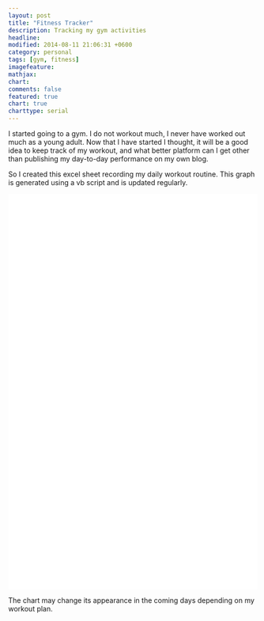 ```yaml
---
layout: post
title: "Fitness Tracker"
description: Tracking my gym activities
headline: 
modified: 2014-08-11 21:06:31 +0600
category: personal
tags: [gym, fitness]
imagefeature: 
mathjax: 
chart: 
comments: false
featured: true
chart: true
charttype: serial
---
```

I started going to a gym. I do not workout much, I never have worked out much as a young adult. Now that I have started I thought, it will be a good idea to keep track of my workout, and what better platform can I get other than publishing my day-to-day performance on my own blog.

So I created this excel sheet recording my daily workout routine. This graph is generated using a vb script and is updated regularly.

<div id="chartdiv" style="width: 100%; height: 800px; background-color: #FFFFFF;" ></div>

<script type="text/javascript" src="http://cdn.amcharts.com/lib/3/exporting/amexport.js"></script>
<script type="text/javascript" src="http://cdn.amcharts.com/lib/3/exporting/canvg.js"></script>
<script type="text/javascript" src="http://cdn.amcharts.com/lib/3/exporting/rgbcolor.js"></script>
<script type="text/javascript" src="http://cdn.amcharts.com/lib/3/exporting/filesaver.js"></script>

<!-- amCharts javascript code -->
<script type="text/javascript">
	AmCharts.makeChart("chartdiv",
		{
			"type": "serial",
			"pathToImages": "http://cdn.amcharts.com/lib/3/images/",
			"categoryField": "Excercises",
			"rotate": true,
			"sequencedAnimation": false,
			"startDuration": 1,
			"startEffect": "easeOutSine",
			"categoryAxis": {
				"gridPosition": "start",
				"title": "Excercises"
			},
			"chartCursor": {
				"valueBalloonsEnabled": false
			},
			"trendLines": [],
			"graphs": [
				{
					"balloonText": "[[category]]: [[value]] times",
					"fillAlphas": 1,
					"id": "8/11/2014",
					"title": "8/11/2014",
					"type": "column",
					"valueField": "8/11/2014"
				},
				{
					"balloonText": "[[category]]: [[value]] times",
					"fillAlphas": 1,
					"id": "8/12/2014",
					"title": "8/12/2014",
					"type": "column",
					"valueField": "8/12/2014"
				},
				{
					"balloonText": "[[category]]: [[value]] times",
					"fillAlphas": 1,
					"id": "8/13/2014",
					"title": "8/13/2014",
					"type": "column",
					"valueField": "8/13/2014"
				},
				{
					"balloonText": "[[category]]: [[value]] times",
					"fillAlphas": 1,
					"id": "8/14/2014",
					"title": "8/14/2014",
					"type": "column",
					"valueField": "8/14/2014"
				}
			],
			"guides": [],
			"valueAxes": [
				{
					"id": "count",
					"title": "Number of times"
				}
			],
			"allLabels": [],
			"amExport": {
				"buttonTitle": "Download this report",
				"imageFileName": "hmfaysal_fitness_report"
			},
			"balloon": {},
			"legend": {
				"align": "center",
				"useGraphSettings": true,
				"useMarkerColorForLabels": true,
				"useMarkerColorForValues": true
			},
			"titles": [
				{
					"id": "Chart-title",
					"size": 15,
					"text": "Fitness Tracker"
				}
			],
			"dataProvider": [
				{
					"8/11/2014": "10",
					"8/12/2014": "10",
					"8/13/2014": "5",
					"Excercises": "Warm Up(minutes)",
					"8/14/2014": "0"
				},
				{
					"8/11/2014": "30",
					"8/12/2014": "30",
					"8/13/2014": "0",
					"Excercises": "Side Bend",
					"8/14/2014": "0"
				},
				{
					"8/11/2014": "30",
					"8/12/2014": "25",
					"8/13/2014": "20",
					"Excercises": "Ab Crunch",
					"8/14/2014": "0"
				},
				{
					"8/11/2014": "25",
					"8/12/2014": "0",
					"8/13/2014": "0",
					"Excercises": "Push up",
					"8/14/2014": "0"
				},
				{
					"8/11/2014": "24",
					"8/12/2014": "0",
					"8/13/2014": "0",
					"Excercises": "Bench Press",
					"8/14/2014": "0"
				},
				{
					"8/11/2014": "20",
					"8/12/2014": "20",
					"8/13/2014": "0",
					"Excercises": "Stretching",
					"8/14/2014": "0"
				},
				{
					"8/11/2014": "20",
					"8/12/2014": "0",
					"8/13/2014": "0",
					"Excercises": "Tri-stand",
					"8/14/2014": "0"
				},
				{
					"8/11/2014": "30",
					"8/12/2014": "40",
					"8/13/2014": "60",
					"Excercises": "Press Down",
					"8/14/2014": "0"
				},
				{
					"8/11/2014": "20",
					"8/12/2014": "20",
					"8/13/2014": "20",
					"Excercises": "Barbell Curl",
					"8/14/2014": "0"
				},
				{
					"8/11/2014": "30",
					"8/12/2014": "40",
					"8/13/2014": "40",
					"Excercises": "Standing Mucle Curl",
					"8/14/2014": "0"
				},
				{
					"8/11/2014": "20",
					"8/12/2014": "20",
					"8/13/2014": "20",
					"Excercises": "Dumbell Curl",
					"8/14/2014": "0"
				},
				{
					"8/11/2014": "20",
					"8/12/2014": "20",
					"8/13/2014": "20",
					"Excercises": "Legs Common",
					"8/14/2014": "0"
				},
				{
					"8/11/2014": "30",
					"8/12/2014": "30",
					"8/13/2014": "60",
					"Excercises": "Leg Press",
					"8/14/2014": "0"
				}
			]
		}
	);
</script>

The chart may change its appearance in the coming days depending on my workout plan.